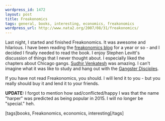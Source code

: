 ```yaml
--- 
wordpress_id: 1472
layout: post
title: Freakonomics
tags: general, books, interesting, economics, freakonomics
wordpress_url: http://www.nata2.org/2007/08/31/freakonomics/
---
```

<p>Last night, I started and finished Freakonomics. It was awesome and hilarious. I have been reading the <a href="http://freakonomics.blogs.nytimes.com/">freakonomics blog</a> for a year or so - and I decided I finally needed to read the book. I enjoy Stephen&nbsp;Levitt's discussion of things that I never thought about. I especially liked the chapters about Chicago gangs. <a href="http://www.iserp.columbia.edu/people/venkatesh.html">Sudhir Venkatesh</a> was amazing. I can't imagine what it was like to study and hang out with the <a href="http://en.wikipedia.org/wiki/Gangster_Disciples">Gangster Disciples</a>. </p> <p>If you have not read Freakonomics, you should. I will lend it to you - but you really should buy it and lend it to your friends. </p> <p><strong>UPDATE: </strong>I forgot to mention how sad/conflicted/happy&nbsp;I was that the name "harper" was predicted as being popular in 2015. I will no longer be "special." heh.</p> <div class="wlWriterSmartContent" id="0767317B-992E-4b12-91E0-4F059A8CECA8:ea3eddd4-3b35-4d54-8285-a64a2e67f5c8" contenteditable="false" style="padding-right: 0px; display: inline; padding-left: 0px; padding-bottom: 0px; margin: 0px; padding-top: 0px">[tags]books, Freakonomics, economics, interesting[/tags]</div>
